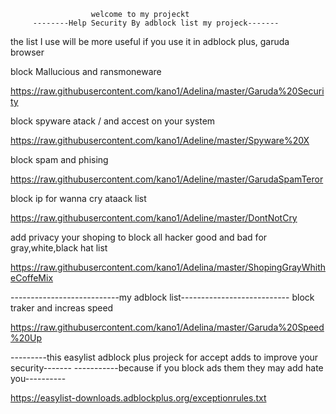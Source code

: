                       welcome to my projeckt
         --------Help Security By adblock list my projeck-------
the list I use will be more useful if you use it in adblock plus, garuda browser



block Mallucious and ransmoneware

https://raw.githubusercontent.com/kano1/Adelina/master/Garuda%20Security

block spyware atack / and accest on your system

https://raw.githubusercontent.com/kano1/Adeline/master/Spyware%20X

block spam and phising

https://raw.githubusercontent.com/kano1/Adeline/master/GarudaSpamTeror

block ip for wanna cry ataack list

https://raw.githubusercontent.com/kano1/Adeline/master/DontNotCry

add privacy your shoping to block all hacker good and bad for gray,white,black hat list

https://raw.githubusercontent.com/kano1/Adelina/master/ShopingGrayWhitheCoffeMix

---------------------------my adblock list---------------------------
                block traker and increas speed
 
https://raw.githubusercontent.com/kano1/Adelina/master/Garuda%20Speed%20Up

---------this easylist adblock plus projeck for accept adds to improve your security-------
-----------because if you block ads them they may add hate you----------

https://easylist-downloads.adblockplus.org/exceptionrules.txt
